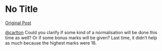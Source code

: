 # No Title

[Original Post](https://discourse.onlinedegree.iitm.ac.in/t/169029/435)

<p><a class="mention" href="/u/carlton">@carlton</a> Could you clarify if some kind of a normalisation will be done this time as well? Or if some bonus marks will be given? Last time, it didn’t help as much because the highest marks were 16.</p>